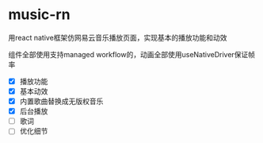 # music-rn
用react native框架仿网易云音乐播放页面，实现基本的播放功能和动效

组件全部使用支持managed workflow的，动画全部使用useNativeDriver保证帧率
- [x] 播放功能
- [x] 基本动效
- [x] 内置歌曲替换成无版权音乐
- [x] 后台播放
- [ ] 歌词
- [ ] 优化细节
